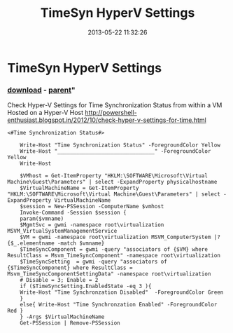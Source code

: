 ﻿---
pid:            4178
parent:         3708
children:       
poster:         srvast
title:          TimeSyn HyperV Settings
date:           2013-05-22 11:32:26
format:         posh
---

# TimeSyn HyperV Settings

### [download](4178.ps1) - [parent](3708.md)"

Check Hyper-V Settings for Time Synchronization Status from within a VM Hosted on a Hyper-V Host
http://powershell-enthusiast.blogspot.in/2012/10/check-hyper-v-settings-for-time.html


```posh
<#Time Synchronization Status#>
	
	Write-Host "Time Synchronization Status" -ForegroundColor Yellow
	Write-Host "_______________________________" -ForegroundColor Yellow
	Write-Host
	
	$VMhost = Get-ItemProperty "HKLM:\SOFTWARE\Microsoft\Virtual Machine\Guest\Parameters" | select -ExpandProperty physicalhostname
	$VirtualMachineName = Get-ItemProperty "HKLM:\SOFTWARE\Microsoft\Virtual Machine\Guest\Parameters" | select -ExpandProperty VirtualMachineName
	$session = New-PSSession -ComputerName $vmhost
	Invoke-Command -Session $session {
	param($vmname)
	$MgmtSvc = gwmi -namespace root\virtualization MSVM_VirtualSystemManagementService
	$VM = gwmi -namespace root\virtualization MSVM_ComputerSystem |?{$_.elementname -match $vmname}
	$TimeSyncComponent = gwmi -query "associators of {$VM} where ResultClass = Msvm_TimeSyncComponent" -namespace root\virtualization                
	$TimeSyncSetting  = gwmi -query "associators of {$TimeSyncComponent} where ResultClass = Msvm_TimeSyncComponentSettingData" -namespace root\virtualization                
	# Disable = 3; Enable = 2        
	if ($TimeSyncSetting.EnabledState -eq 3 ){
	Write-Host "Time Synchronzation Disabled"  -ForegroundColor Green 
	}
	else{ Write-Host "Time Synchronzation Enabled" -ForegroundColor Red }
	} -Args $VirtualMachineName
	Get-PSSession | Remove-PSSession
```
